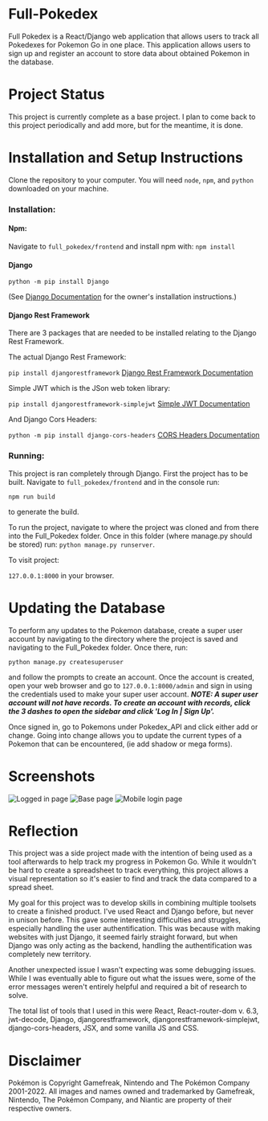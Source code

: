 # Full-Pokedex
Full Pokedex is a React/Django web application that allows users to track all Pokedexes for Pokemon Go in one place. This application allows users to sign up and register an account to store data about obtained Pokemon in the database.

# Project Status
This project is currently complete as a base project. I plan to come back to this project periodically and add more, but for the meantime, it is done.

# Installation and Setup Instructions
Clone the repository to your computer. You will need `node`, `npm`, and `python` downloaded on your machine.

### Installation:
#### Npm:
Navigate to `full_pokedex/frontend` and install npm with:
`npm install`

#### Django
`python -m pip install Django`

(See [Django Documentation](https://docs.djangoproject.com/en/4.0/topics/install/) for the owner's installation instructions.)

#### Django Rest Framework
There are 3 packages that are needed to be installed relating to the Django Rest Framework.

The actual Django Rest Framework:

`pip install djangorestframework` [Django Rest Framework Documentation](https://www.django-rest-framework.org/)

Simple JWT which is the JSon web token library:

`pip install djangorestframework-simplejwt` [Simple JWT Documentation](https://django-rest-framework-simplejwt.readthedocs.io/en/latest/)

And Django Cors Headers:

`python -m pip install django-cors-headers` [CORS Headers Documentation](https://pypi.org/project/django-cors-headers/)

### Running:
This project is ran completely through Django. First the project has to be built. Navigate to `full_pokedex/frontend` and in the console run:

`npm run build`

to generate the build.

To run the project, navigate to where the project was cloned and from there into the Full_Pokedex folder.
Once in this folder (where manage.py should be stored) run:
`python manage.py runserver`.

To visit project:

`127.0.0.1:8000` in your browser.

# Updating the Database
To perform any updates to the Pokemon database, create a super user account by navigating to the directory where the project is saved and navigating to the Full_Pokedex folder. Once there, run:

`python manage.py createsuperuser`

and follow the prompts to create an account. Once the account is created, open your web browser and go to `127.0.0.1:8000/admin` and sign in using the credentials used to make your super user account. ***NOTE: A super user account will not have records. To create an account with records, click the 3 dashes to open the sidebar and click 'Log In | Sign Up'.***

Once signed in, go to Pokemons under Pokedex_API and click either add or change. Going into change allows you to update the current types of a Pokemon that can be encountered, (ie add shadow or mega forms).

# Screenshots
![Logged in page](https://github.com/DSSzymanski/Full-Pokedex/blob/main/full_pokedex/project_images/desktop_logged_in.png)
![Base page](https://github.com/DSSzymanski/Full-Pokedex/blob/main/full_pokedex/project_images/desktop_base.png)
![Mobile login page](https://github.com/DSSzymanski/Full-Pokedex/blob/main/full_pokedex/project_images/mobile_login.png)

# Reflection
This project was a side project made with the intention of being used as a tool afterwards to help track my progress in Pokemon Go. While it wouldn't be hard to create a spreadsheet to track everything, this project allows a visual representation so it's easier to find and track the data compared to a spread sheet.

My goal for this project was to develop skills in combining multiple toolsets to create a finished product. I've used React and Django before, but never in unison before. This gave some interesting difficulties and struggles, especially handling the user authentification. This was because with making websites with just Django, it seemed fairly straight forward, but when Django was only acting as the backend, handling the authentification was completely new territory.

Another unexpected issue I wasn't expecting was some debugging issues. While I was eventually able to figure out what the issues were, some of the error messages weren't entirely helpful and required a bit of research to solve.

The total list of tools that I used in this were React, React-router-dom v. 6.3, jwt-decode, Django, djangorestframework, djangorestframework-simplejwt, django-cors-headers, JSX, and some vanilla JS and CSS.

# Disclaimer
Pokémon is Copyright Gamefreak, Nintendo and The Pokémon Company 2001-2022. All images and names owned and trademarked by Gamefreak, Nintendo, The Pokémon Company, and Niantic are property of their respective owners.
